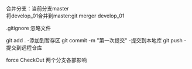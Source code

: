 合并分支：当前分支master  
将develop_01合并到master:git merger develop_01

.gitignore 忽略文件

git  add .  -添加到暂存区
git commit -m "第一次提交"  -提交到本地库
git push   -提交到远程仓库

force  CheckOut  两个分支各部影响